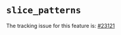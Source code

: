 # `slice_patterns`

The tracking issue for this feature is: [#23121]

[#23121]: https://github.com/rust-lang/rust/issues/23121



